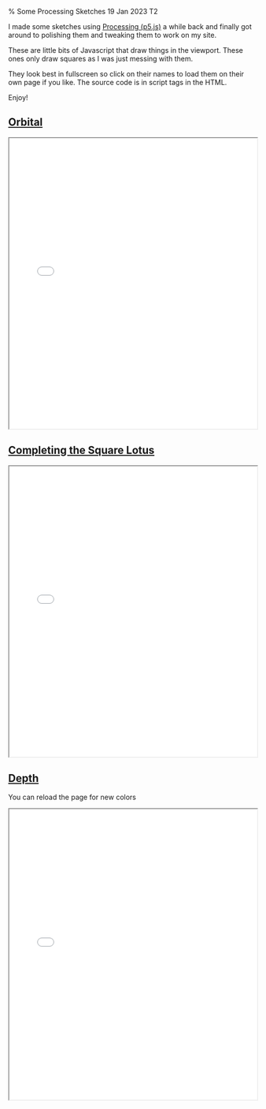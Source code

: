 % Some Processing Sketches
19 Jan 2023
T2

I made some sketches using [Processing (p5.js)](https://p5js.org/) a while back and finally got around to polishing them and tweaking them to work on my site.

These are little bits of Javascript that draw things in the viewport. These ones only draw squares as I was just messing with them.

They look best in fullscreen so click on their names to load them on their own page if you like. The source code is in script tags in the HTML.

Enjoy!

## [Orbital](some-processing-sketches/orbital.html)

<iframe src="some-processing-sketches/orbital.html" style="width: 100%;height: 590px;"></iframe>

## [Completing the Square Lotus](some-processing-sketches/completing-the-square-lotus.html)

<iframe src="some-processing-sketches/completing-the-square-lotus.html" style="width: 100%;height: 590px;"></iframe>

## [Depth](some-processing-sketches/depth.html)

You can reload the page for new colors

<iframe src="some-processing-sketches/depth.html" style="width: 100%;height: 590px;"></iframe>
